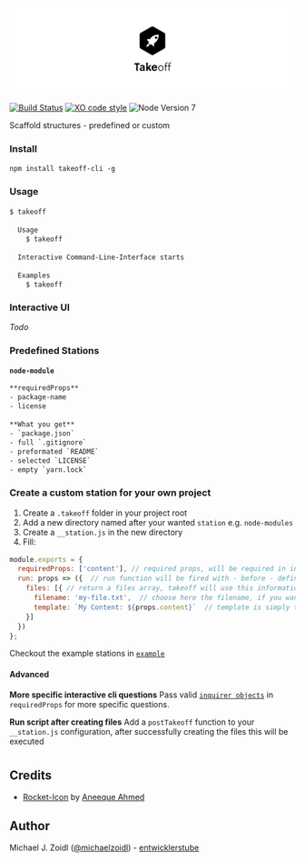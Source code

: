 ![Takeoff](repo-banner.png)

[![Build Status](https://travis-ci.org/entwicklerstube/takeoff.svg?branch=master)](https://travis-ci.org/entwicklerstube/takeoff)
[![XO code style](https://img.shields.io/badge/code_style-XO-5ed9c7.svg)](https://github.com/sindresorhus/xo)
![Node Version 7](https://img.shields.io/badge/node-v7-green.svg)

Scaffold structures - predefined or custom

### Install
```
npm install takeoff-cli -g
```

### Usage
```
$ takeoff

  Usage
    $ takeoff

  Interactive Command-Line-Interface starts

  Examples
    $ takeoff
```

### Interactive UI
_Todo_

### Predefined Stations
**`node-module`**
```
**requiredProps**
- package-name
- license

**What you get**
- `package.json`
- full `.gitignore`
- preformated `README`
- selected `LICENSE`
- empty `yarn.lock`
```

### Create a custom station for your own project
1. Create a `.takeoff` folder in your project root
2. Add a new directory named after your wanted `station` e.g. `node-modules`
3. Create a `__station.js` in the new directory
4. Fill:
```js
module.exports = {
  requiredProps: ['content'], // required props, will be required in interactive CLI
  run: props => ({  // run function will be fired with - before - defined props
    files: [{ // return a files array, takeoff will use this information to create the files
      filename: 'my-file.txt',  // choose here the filename, if you want to create a file in a deeper folder just add the path `my/folder/my-file.txt`
      template: `My Content: ${props.content}`  // template is simply the content of the file
    }]
  })
};
```
Checkout the example stations in [`example`](https://github.com/entwicklerstube/takeoff/tree/master/example)

#### Advanced
**More specific interactive cli questions**
Pass valid [`inquirer objects`](https://github.com/SBoudrias/Inquirer.js#objects) in `requiredProps` for more specific questions.

**Run script after creating files**
Add a `postTakeoff` function to your `__station.js` configuration, after successfully creating the files this will be executed

#

## Credits
- [Rocket-Icon](https://thenounproject.com/search/?q=rocket&i=865894) by [Aneeque Ahmed](https://thenounproject.com/aneeque/)

## Author

Michael J. Zoidl ([@michaelzoidl](https://twitter.com/michaelzoidl)) - [entwicklerstube](https://entwicklerstube.com)
